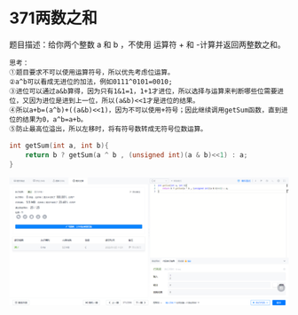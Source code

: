 # 371两数之和
题目描述：给你两个整数 a 和 b ，不使用 运算符 + 和 -计算并返回两整数之和。
```
思考：
①题目要求不可以使用运算符号，所以优先考虑位运算。
②a^b可以看成无进位的加法，例如0111^0101=0010;
③进位可以通过a&b算得，因为只有1&1=1，1+1才进位，所以选择与运算来判断哪些位需要进位，又因为进位是进到上一位，所以(a&b)<<1才是进位的结果。
④所以a+b=(a^b)+((a&b)<<1)，因为不可以使用+符号；因此继续调用getSum函数，直到进位的结果为0，a^b=a+b。
⑤防止最高位溢出，所以左移时，将有符号数转成无符号位数运算。
```
```c
int getSum(int a, int b){
    return b ? getSum(a ^ b , (unsigned int)(a & b)<<1) : a;
}
```
![](img/2022-01-25-11-31-34.png)